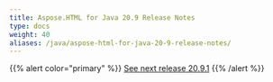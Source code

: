 ```yaml
---
title: Aspose.HTML for Java 20.9 Release Notes
type: docs
weight: 40
aliases: /java/aspose-html-for-java-20-9-release-notes/
---
```


{{% alert color="primary" %}}
[See next release 20.9.1](/html/java/release-notes/release-notes-2020/aspose-html-for-java-20-9-1-release-notes/)
{{% /alert %}}